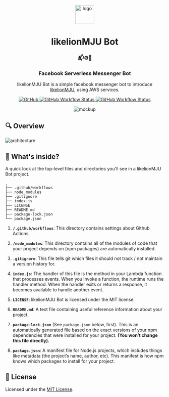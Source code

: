 <p align="center">
  <a href="https://github.com/likelionmju">
    <img alt="logo" src="https://likelionmju-serverless-bot-bucket.s3.ap-northeast-2.amazonaws.com/assets/images/likelionmju_logo.png" width="60" />
  </a>
</p>
<h1 align="center">
  likelionMJU Bot
</h1>

<h3 align="center">
  📬⚙️🤖
</h3>

<h3 align="center">
  Facebook Serverless Messenger Bot
</h3>

<p align="center">
  likelionMJU Bot is a simple facebook messenger bot to introduce <a href="https://github.com/likelionmju">likelionMJU</a>, using AWS services.
</p>

<p align="center">
  <a href="LICENSE">
    <img alt="GitHub" src="https://img.shields.io/github/license/jongwooo/likelionmju-serverless-bot?color=blue">
  </a>
  <a href="https://github.com/jongwooo/likelionmju-serverless-bot/actions">
    <img alt="GitHub Workflow Status" src="https://github.com/jongwooo/likelionmju-serverless-bot/workflows/PR%20Test/badge.svg">
  </a>
  <a href="https://github.com/jongwooo/likelionmju-serverless-bot/actions">
    <img alt="GitHub Workflow Status" src="https://github.com/jongwooo/likelionmju-serverless-bot/workflows/Deploy%20to%20lambda/badge.svg">
  </a>
</p>

<p align="center">
  <img alt="mockup" src="https://likelionmju-serverless-bot-bucket.s3.ap-northeast-2.amazonaws.com/assets/images/mockup.png">
</p>

## 🔍 Overview

<img alt="architecture" src="https://likelionmju-serverless-bot-bucket.s3.ap-northeast-2.amazonaws.com/assets/images/architecture.png">

## 🧐 What's inside?

A quick look at the top-level files and directories you'll see in a likelionMJU Bot project.

    .
    ├── .github/workflows
    ├── node_modules
    ├── .gitignore
    ├── index.js
    ├── LICENSE
    ├── README.md
    ├── package-lock.json
    └── package.json

1.  **`/.github/workflows`**: This directory contains settings about Github Actions.

2.  **`/node_modules`**: This directory contains all of the modules of code that your project depends on (npm packages) are automatically installed.

3.  **`.gitignore`**: This file tells git which files it should not track / not maintain a version history for.

4.  **`index.js`**: The handler of this file is the method in your Lambda function that processes events. When you invoke a function, the runtime runs the handler method. When the handler exits or returns a response, it becomes available to handle another event.

5.  **`LICENSE`**: likelionMJU Bot is licensed under the MIT license.

6.  **`README.md`**: A text file containing useful reference information about your project.

7.  **`package-lock.json`** (See `package.json` below, first). This is an automatically generated file based on the exact versions of your npm dependencies that were installed for your project. **(You won’t change this file directly).**

8.  **`package.json`**: A manifest file for Node.js projects, which includes things like metadata (the project’s name, author, etc). This manifest is how npm knows which packages to install for your project.

## 📝 License

Licensed under the [MIT License](LICENSE).
